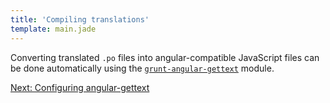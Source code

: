 ```yaml
---
title: 'Compiling translations'
template: main.jade
---
```


Converting translated `.po` files into angular-compatible JavaScript files can be done automatically using the [`grunt-angular-gettext`](https://github.com/rubenv/grunt-angular-gettext) module.

<a href="/dev-guide/configure/" class="btn btn-primary">Next: Configuring angular-gettext</a>
